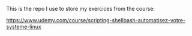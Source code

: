 This is the repo I use to store my exercices from the course:

https://www.udemy.com/course/scripting-shellbash-automatisez-votre-systeme-linux


